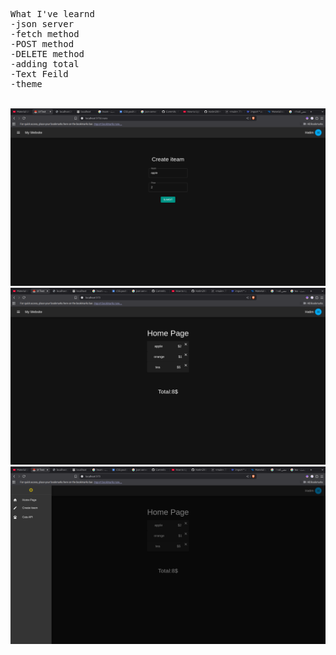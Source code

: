 <pre>
What I've learnd 
-json server
-fetch method
-POST method
-DELETE method
-adding total 
-Text Feild 
-theme
</pre>
<br>
<img src='./screenshot/1.jpg'>
<br>
<img src='./screenshot/2.jpg'>
<br>
<img src='./screenshot/3.jpg'>